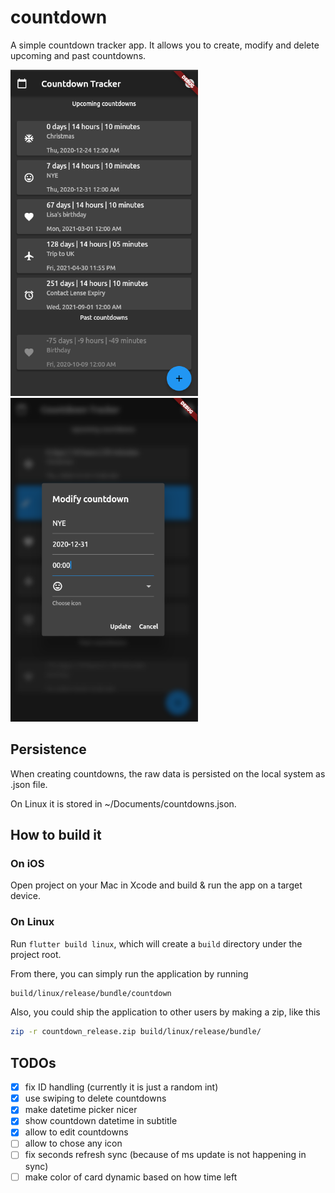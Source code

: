# countdown

A simple countdown tracker app. It allows you to create, modify and delete upcoming and past countdowns.

<p float="left">
    <img src="readme-assets/countdowns_screenshot.png" alt="Countdown view" width="300"/>
    <img src="readme-assets/add_countdown_screenshot.png" alt="Add / modify countdown view" width="300"/>
</p>

## Persistence

When creating countdowns, the raw data is persisted on the local system as .json file.

On Linux it is stored in ~/Documents/countdowns.json.

## How to build it

### On iOS

Open project on your Mac in Xcode and build & run the app on a target device.

### On Linux

Run `flutter build linux`, which will create a `build` directory under the project root.

From there, you can simply run the application by running

```bash
build/linux/release/bundle/countdown
```

Also, you could ship the application to other users by making a zip, like this

```bash
zip -r countdown_release.zip build/linux/release/bundle/
```

## TODOs

* [x] fix ID handling (currently it is just a random int)
* [x] use swiping to delete countdowns
* [x] make datetime picker nicer
* [x] show countdown datetime in subtitle
* [x] allow to edit countdowns
* [ ] allow to chose any icon
* [ ] fix seconds refresh sync (because of ms update is not happening in sync)
* [ ] make color of card dynamic based on how time left
